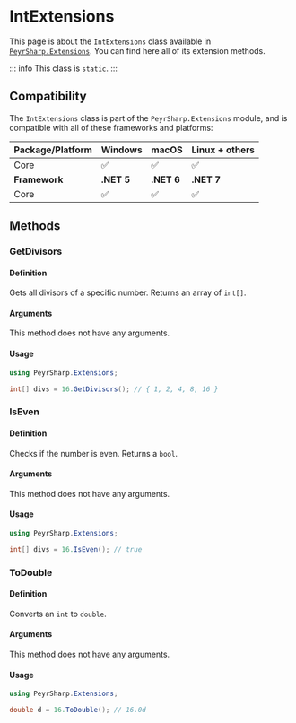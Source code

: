 # IntExtensions
This page is about the `IntExtensions` class available in [`PeyrSharp.Extensions`](/extensions.md).
You can find here all of its extension methods.

::: info
This class is `static`.
:::

## Compatibility

The `IntExtensions` class is part of the `PeyrSharp.Extensions` module, and is compatible with all of these frameworks and platforms:

| Package/Platform 	| Windows 	| macOS 	| Linux + others 	|
|------------------	|---------	|-------	|----------------	|
| Core            	| ✅       	| ✅     	| ✅              	|
| **Framework**         | **.NET 5** | **.NET 6**  | **.NET 7** |
| Core            	| ✅       	| ✅     	| ✅              	|

## Methods
### GetDivisors
#### Definition

Gets all divisors of a specific number. Returns an array of `int[]`.

#### Arguments

This method does not have any arguments.

#### Usage

~~~ c#
using PeyrSharp.Extensions;

int[] divs = 16.GetDivisors(); // { 1, 2, 4, 8, 16 }
~~~

### IsEven
#### Definition

Checks if the number is even. Returns a `bool`.

#### Arguments

This method does not have any arguments.

#### Usage

~~~ c#
using PeyrSharp.Extensions;

int[] divs = 16.IsEven(); // true
~~~

### ToDouble
#### Definition

Converts an `int` to `double`.

#### Arguments

This method does not have any arguments.

#### Usage

~~~ c#
using PeyrSharp.Extensions;

double d = 16.ToDouble(); // 16.0d
~~~